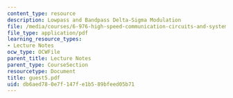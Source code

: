 ```yaml
---
content_type: resource
description: Lowpass and Bandpass Delta-Sigma Modulation
file: /media/courses/6-976-high-speed-communication-circuits-and-systems-spring-2003/db6aed780e7f147fe1b589bfeed05b71_guest5.pdf
file_type: application/pdf
learning_resource_types:
- Lecture Notes
ocw_type: OCWFile
parent_title: Lecture Notes
parent_type: CourseSection
resourcetype: Document
title: guest5.pdf
uid: db6aed78-0e7f-147f-e1b5-89bfeed05b71
---
```


